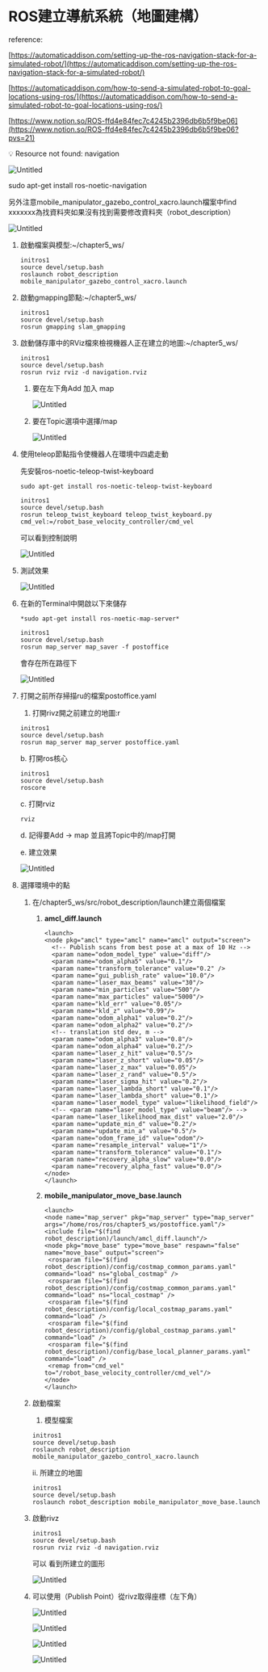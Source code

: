 # ROS建立導航系統（地圖建構）

reference:

[https://automaticaddison.com/setting-up-the-ros-navigation-stack-for-a-simulated-robot/](https://automaticaddison.com/setting-up-the-ros-navigation-stack-for-a-simulated-robot/)

[https://automaticaddison.com/how-to-send-a-simulated-robot-to-goal-locations-using-ros/](https://automaticaddison.com/how-to-send-a-simulated-robot-to-goal-locations-using-ros/)

[https://www.notion.so/ROS-ffd4e84fec7c4245b2396db6b5f9be06](https://www.notion.so/ROS-ffd4e84fec7c4245b2396db6b5f9be06?pvs=21)

<aside>
💡 Resource not found: navigation

![Untitled](ROS%E5%BB%BA%E7%AB%8B%E5%B0%8E%E8%88%AA%E7%B3%BB%E7%B5%B1%EF%BC%88%E5%9C%B0%E5%9C%96%E5%BB%BA%E6%A7%8B%EF%BC%89%20f547c1d36f17456d90c4fc3296271dcf/Untitled.png)

sudo apt-get install ros-noetic-navigation

另外注意mobile_manipulator_gazebo_control_xacro.launch檔案中find xxxxxxx為找資料夾如果沒有找到需要修改資料夾（robot_description）

![Untitled](ROS%E5%BB%BA%E7%AB%8B%E5%B0%8E%E8%88%AA%E7%B3%BB%E7%B5%B1%EF%BC%88%E5%9C%B0%E5%9C%96%E5%BB%BA%E6%A7%8B%EF%BC%89%20f547c1d36f17456d90c4fc3296271dcf/Untitled%201.png)

</aside>

1. 啟動檔案與模型:~/chapter5_ws/
    
    ```tsx
    initros1
    source devel/setup.bash
    roslaunch robot_description mobile_manipulator_gazebo_control_xacro.launch
    ```
    
2. 啟動gmapping節點:~/chapter5_ws/
    
    ```tsx
    initros1
    source devel/setup.bash
    rosrun gmapping slam_gmapping
    ```
    
3. 啟動儲存庫中的RViz檔來檢視機器人正在建立的地圖:~/chapter5_ws/
    
    ```tsx
    initros1
    source devel/setup.bash
    rosrun rviz rviz -d navigation.rviz
    ```
    
    1. 要在左下角Add 加入 map
        
        ![Untitled](ROS%E5%BB%BA%E7%AB%8B%E5%B0%8E%E8%88%AA%E7%B3%BB%E7%B5%B1%EF%BC%88%E5%9C%B0%E5%9C%96%E5%BB%BA%E6%A7%8B%EF%BC%89%20f547c1d36f17456d90c4fc3296271dcf/Untitled%202.png)
        
    2. 要在Topic選項中選擇/map
        
        ![Untitled](ROS%E5%BB%BA%E7%AB%8B%E5%B0%8E%E8%88%AA%E7%B3%BB%E7%B5%B1%EF%BC%88%E5%9C%B0%E5%9C%96%E5%BB%BA%E6%A7%8B%EF%BC%89%20f547c1d36f17456d90c4fc3296271dcf/Untitled%203.png)
        
4. 使用teleop節點指令使機器人在環境中四處走動
    
    先安裝ros-noetic-teleop-twist-keyboard
    
    ```tsx
    sudo apt-get install ros-noetic-teleop-twist-keyboard
    ```
    
    ```tsx
    initros1
    source devel/setup.bash
    rosrun teleop_twist_keyboard teleop_twist_keyboard.py cmd_vel:=/robot_base_velocity_controller/cmd_vel
    ```
    
    可以看到控制說明
    
    ![Untitled](ROS%E5%BB%BA%E7%AB%8B%E5%B0%8E%E8%88%AA%E7%B3%BB%E7%B5%B1%EF%BC%88%E5%9C%B0%E5%9C%96%E5%BB%BA%E6%A7%8B%EF%BC%89%20f547c1d36f17456d90c4fc3296271dcf/Untitled%204.png)
    
5. 測試效果
    
    ![Untitled](ROS%E5%BB%BA%E7%AB%8B%E5%B0%8E%E8%88%AA%E7%B3%BB%E7%B5%B1%EF%BC%88%E5%9C%B0%E5%9C%96%E5%BB%BA%E6%A7%8B%EF%BC%89%20f547c1d36f17456d90c4fc3296271dcf/Untitled%205.png)
    
6. 在新的Terminal中開啟以下來儲存
    
    ```tsx
    *sudo apt-get install ros-noetic-map-server*
    ```
    
    ```tsx
    initros1
    source devel/setup.bash
    rosrun map_server map_saver -f postoffice
    ```
    
    會存在所在路徑下
    
    ![Untitled](ROS%E5%BB%BA%E7%AB%8B%E5%B0%8E%E8%88%AA%E7%B3%BB%E7%B5%B1%EF%BC%88%E5%9C%B0%E5%9C%96%E5%BB%BA%E6%A7%8B%EF%BC%89%20f547c1d36f17456d90c4fc3296271dcf/Untitled%206.png)
    
7. 打開之前所存掃描ru的檔案postoffice.yaml
    1. 打開rivz開之前建立的地圖:r
    
    ```tsx
    initros1
    source devel/setup.bash
    rosrun map_server map_server postoffice.yaml
    ```
    
    b. 打開ros核心
    
    ```tsx
    initros1
    source devel/setup.bash
    roscore
    ```
    
    c. 打開rviz
    
    ```tsx
    rviz
    ```
    
    d. 記得要Add → map 並且將Topic中的/map打開
    
    e.  建立效果
    
    ![Untitled](ROS%E5%BB%BA%E7%AB%8B%E5%B0%8E%E8%88%AA%E7%B3%BB%E7%B5%B1%EF%BC%88%E5%9C%B0%E5%9C%96%E5%BB%BA%E6%A7%8B%EF%BC%89%20f547c1d36f17456d90c4fc3296271dcf/Untitled%207.png)
    
8. 選擇環境中的點
    1. 在/chapter5_ws/src/robot_description/launch建立兩個檔案
        1. **amcl_diff.launch**
            
            ```tsx
            <launch>
            <node pkg="amcl" type="amcl" name="amcl" output="screen">
              <!-- Publish scans from best pose at a max of 10 Hz -->
              <param name="odom_model_type" value="diff"/>
              <param name="odom_alpha5" value="0.1"/>
              <param name="transform_tolerance" value="0.2" />
              <param name="gui_publish_rate" value="10.0"/>
              <param name="laser_max_beams" value="30"/>
              <param name="min_particles" value="500"/>
              <param name="max_particles" value="5000"/>
              <param name="kld_err" value="0.05"/>
              <param name="kld_z" value="0.99"/>
              <param name="odom_alpha1" value="0.2"/>
              <param name="odom_alpha2" value="0.2"/>
              <!-- translation std dev, m -->
              <param name="odom_alpha3" value="0.8"/>
              <param name="odom_alpha4" value="0.2"/>
              <param name="laser_z_hit" value="0.5"/>
              <param name="laser_z_short" value="0.05"/>
              <param name="laser_z_max" value="0.05"/>
              <param name="laser_z_rand" value="0.5"/>
              <param name="laser_sigma_hit" value="0.2"/>
              <param name="laser_lambda_short" value="0.1"/>
              <param name="laser_lambda_short" value="0.1"/>
              <param name="laser_model_type" value="likelihood_field"/>
              <!-- <param name="laser_model_type" value="beam"/> -->
              <param name="laser_likelihood_max_dist" value="2.0"/>
              <param name="update_min_d" value="0.2"/>
              <param name="update_min_a" value="0.5"/>
              <param name="odom_frame_id" value="odom"/>
              <param name="resample_interval" value="1"/>
              <param name="transform_tolerance" value="0.1"/>
              <param name="recovery_alpha_slow" value="0.0"/>
              <param name="recovery_alpha_fast" value="0.0"/>
            </node>
            </launch>
            ```
            
        2. **mobile_manipulator_move_base.launch**
            
            ```tsx
            <launch>
            <node name="map_server" pkg="map_server" type="map_server" args="/home/ros/ros/chapter5_ws/postoffice.yaml"/>
            <include file="$(find robot_description)/launch/amcl_diff.launch"/>
            <node pkg="move_base" type="move_base" respawn="false" name="move_base" output="screen">
             <rosparam file="$(find robot_description)/config/costmap_common_params.yaml" command="load" ns="global_costmap" />
             <rosparam file="$(find robot_description)/config/costmap_common_params.yaml" command="load" ns="local_costmap" />
             <rosparam file="$(find robot_description)/config/local_costmap_params.yaml" command="load" />
             <rosparam file="$(find robot_description)/config/global_costmap_params.yaml" command="load" />
             <rosparam file="$(find robot_description)/config/base_local_planner_params.yaml" command="load" />
             <remap from="cmd_vel" to="/robot_base_velocity_controller/cmd_vel"/>
            </node>
            </launch>
            ```
            
    2. 啟動檔案
        1. 模型檔案
        
        ```tsx
        initros1
        source devel/setup.bash
        roslaunch robot_description mobile_manipulator_gazebo_control_xacro.launch 
        ```
        
        ii. 所建立的地圖
        
        ```tsx
        initros1
        source devel/setup.bash
        roslaunch robot_description mobile_manipulator_move_base.launch
        ```
        
    3. 啟動rivz
        
        ```tsx
        initros1
        source devel/setup.bash
        rosrun rviz rviz -d navigation.rviz
        ```
        
        可以 看到所建立的圖形
        
        ![Untitled](ROS%E5%BB%BA%E7%AB%8B%E5%B0%8E%E8%88%AA%E7%B3%BB%E7%B5%B1%EF%BC%88%E5%9C%B0%E5%9C%96%E5%BB%BA%E6%A7%8B%EF%BC%89%20f547c1d36f17456d90c4fc3296271dcf/Untitled%208.png)
        
    4. 可以使用（Publish Point）從rivz取得座標（左下角）
        
        ![Untitled](ROS%E5%BB%BA%E7%AB%8B%E5%B0%8E%E8%88%AA%E7%B3%BB%E7%B5%B1%EF%BC%88%E5%9C%B0%E5%9C%96%E5%BB%BA%E6%A7%8B%EF%BC%89%20f547c1d36f17456d90c4fc3296271dcf/Untitled%209.png)
        
        ![Untitled](ROS%E5%BB%BA%E7%AB%8B%E5%B0%8E%E8%88%AA%E7%B3%BB%E7%B5%B1%EF%BC%88%E5%9C%B0%E5%9C%96%E5%BB%BA%E6%A7%8B%EF%BC%89%20f547c1d36f17456d90c4fc3296271dcf/Untitled%2010.png)
        
        ![Untitled](ROS%E5%BB%BA%E7%AB%8B%E5%B0%8E%E8%88%AA%E7%B3%BB%E7%B5%B1%EF%BC%88%E5%9C%B0%E5%9C%96%E5%BB%BA%E6%A7%8B%EF%BC%89%20f547c1d36f17456d90c4fc3296271dcf/Untitled%2011.png)
        
        ![Untitled](ROS%E5%BB%BA%E7%AB%8B%E5%B0%8E%E8%88%AA%E7%B3%BB%E7%B5%B1%EF%BC%88%E5%9C%B0%E5%9C%96%E5%BB%BA%E6%A7%8B%EF%BC%89%20f547c1d36f17456d90c4fc3296271dcf/Untitled%2012.png)